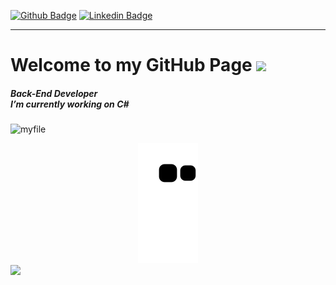 <div> 
   
   
 </div>
  


[![Github Badge](https://img.shields.io/badge/-Github-FFE4C4?style=quare&labelColor=FFE4C4&logo=Github&logoColor=white&link=link)](https://github.com/kubrakll) 
[![Linkedin Badge](https://img.shields.io/badge/-Linkedin-DCDCDC?style=flat-quare&labelColor=DCDCDC&logo=linkedin&logoColor=white&link=link)](https://www.linkedin.com/in/kübra-kiliç/)
<hr>




<h1 hizalama="merkez">
  Welcome to my GitHub Page
  <img src="https://media.giphy.com/media/hvRJCLFzcasrR4ia7z/giphy.gif" width="28"></h1>
<h5>Back-End Developer 
<br> I’m currently working on C# 
<br>
</h5>

![myfile](https://i.pinimg.com/originals/06/60/ef/0660efe82fa3da42ed56eef013171835.gif)
<div align="center"> <img src="https://github.com/kuboskll/kuboskll/blob/output/github-contribution-grid-snake.svg" /></div>

<a href="https://github.com/nslhnatasvr/github-profile-views-counter">
    <img src="https://komarev.com/ghpvc/?username=kubrakll">
</a>
